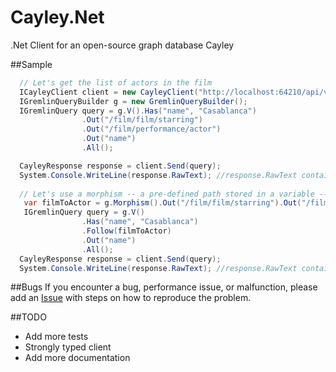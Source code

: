 Cayley.Net
==========

.Net Client for an open-source graph database Cayley

##Sample

```csharp
  // Let's get the list of actors in the film
  ICayleyClient client = new CayleyClient("http://localhost:64210/api/v1/query/gremlin");
  IGremlinQueryBuilder g = new GremlinQueryBuilder();
  IGremlinQuery query = g.V().Has("name", "Casablanca")
                .Out("/film/film/starring")
                .Out("/film/performance/actor")
                .Out("name")
                .All();

  CayleyResponse response = client.Send(query);
  System.Console.WriteLine(response.RawText); //response.RawText contains raw JSON data
  
  // Let's use a morphism -- a pre-defined path stored in a variable -- as our linkage
   var filmToActor = g.Morphism().Out("/film/film/starring").Out("/film/performance/actor");
   IGremlinQuery query = g.V()
                .Has("name", "Casablanca")
                .Follow(filmToActor)
                .Out("name")
                .All();
  CayleyResponse response = client.Send(query);
  System.Console.WriteLine(response.RawText); //response.RawText contains raw JSON data
```


##Bugs
If you encounter a bug, performance issue, or malfunction, please add an [Issue](https://github.com/ziyasal/Cayley.Net/issues) with steps on how to reproduce the problem.


##TODO
- Add more tests
- Strongly typed client
- Add more documentation
